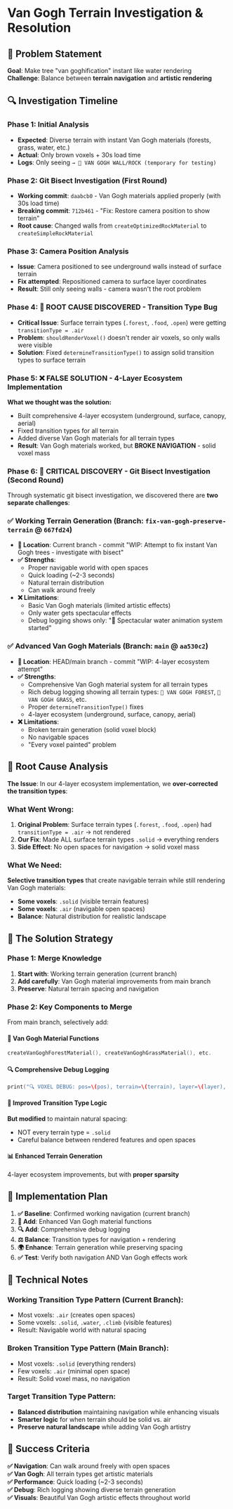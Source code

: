 # Van Gogh Terrain Investigation & Resolution

## 🎯 Problem Statement

**Goal**: Make tree "van goghification" instant like water rendering  
**Challenge**: Balance between **terrain navigation** and **artistic rendering**

## 🔍 Investigation Timeline

### Phase 1: Initial Analysis
- **Expected**: Diverse terrain with instant Van Gogh materials (forests, grass, water, etc.)
- **Actual**: Only brown voxels + 30s load time
- **Logs**: Only seeing `→ 🎨 VAN GOGH WALL/ROCK (temporary for testing)`

### Phase 2: Git Bisect Investigation (First Round)
- **Working commit**: `daabcb0` - Van Gogh materials applied properly (with 30s load time)
- **Breaking commit**: `712b461` - "Fix: Restore camera position to show terrain"
- **Root cause**: Changed walls from `createOptimizedRockMaterial` to `createSimpleRockMaterial`

### Phase 3: Camera Position Analysis
- **Issue**: Camera positioned to see underground walls instead of surface terrain
- **Fix attempted**: Repositioned camera to surface layer coordinates  
- **Result**: Still only seeing walls - camera wasn't the root problem

### Phase 4: **🎯 ROOT CAUSE DISCOVERED** - Transition Type Bug
- **Critical Issue**: Surface terrain types (`.forest`, `.food`, `.open`) were getting `transitionType = .air`
- **Problem**: `shouldRenderVoxel()` doesn't render air voxels, so only walls were visible
- **Solution**: Fixed `determineTransitionType()` to assign solid transition types to surface terrain

### Phase 5: **❌ FALSE SOLUTION** - 4-Layer Ecosystem Implementation
**What we thought was the solution:**
- Built comprehensive 4-layer ecosystem (underground, surface, canopy, aerial)
- Fixed transition types for all terrain
- Added diverse Van Gogh materials for all terrain types
- **Result**: Van Gogh materials worked, but **BROKE NAVIGATION** - solid voxel mass

### Phase 6: **🎯 CRITICAL DISCOVERY** - Git Bisect Investigation (Second Round)

Through systematic git bisect investigation, we discovered there are **two separate challenges**:

### ✅ **Working Terrain Generation** (Branch: `fix-van-gogh-preserve-terrain` @ `667fd24`)
- **📍 Location**: Current branch - commit "WIP: Attempt to fix instant Van Gogh trees - investigate with bisect"
- **✅ Strengths**: 
  - Proper navigable world with open spaces
  - Quick loading (~2-3 seconds)
  - Natural terrain distribution
  - Can walk around freely
- **❌ Limitations**: 
  - Basic Van Gogh materials (limited artistic effects)
  - Only water gets spectacular effects
  - Debug logging shows only: "🌊 Spectacular water animation system started"

### ✅ **Advanced Van Gogh Materials** (Branch: `main` @ `aa530c2`)  
- **📍 Location**: HEAD/main branch - commit "WIP: 4-layer ecosystem attempt"
- **✅ Strengths**:
  - Comprehensive Van Gogh material system for all terrain types
  - Rich debug logging showing all terrain types: `🌳 VAN GOGH FOREST`, `🌱 VAN GOGH GRASS`, etc.
  - Proper `determineTransitionType()` fixes
  - 4-layer ecosystem (underground, surface, canopy, aerial)
- **❌ Limitations**:
  - Broken terrain generation (solid voxel block)
  - No navigable spaces
  - "Every voxel painted" problem

## 🧠 **Root Cause Analysis**

**The Issue**: In our 4-layer ecosystem implementation, we **over-corrected the transition types**:

### What Went Wrong:
1. **Original Problem**: Surface terrain types (`.forest`, `.food`, `.open`) had `transitionType = .air` → not rendered
2. **Our Fix**: Made ALL surface terrain types `.solid` → everything renders 
3. **Side Effect**: No open spaces for navigation → solid voxel mass

### What We Need:
**Selective transition types** that create navigable terrain while still rendering Van Gogh materials:
- **Some voxels**: `.solid` (visible terrain features)  
- **Some voxels**: `.air` (navigable open spaces)
- **Balance**: Natural distribution for realistic landscape

## 🎯 **The Solution Strategy**

### Phase 1: Merge Knowledge 
1. **Start with**: Working terrain generation (current branch)
2. **Add carefully**: Van Gogh material improvements from main branch
3. **Preserve**: Natural terrain spacing and navigation

### Phase 2: Key Components to Merge
From main branch, selectively add:

#### 🎨 **Van Gogh Material Functions**
```swift
createVanGoghForestMaterial(), createVanGoghGrassMaterial(), etc.
```

#### 🔍 **Comprehensive Debug Logging**  
```swift
print("🔍 VOXEL DEBUG: pos=\(pos), terrain=\(terrain), layer=\(layer), biome=\(biome)")
```

#### 🔧 **Improved Transition Type Logic**
**But modified** to maintain natural spacing:
- NOT every terrain type = `.solid`
- Careful balance between rendered features and open spaces

#### 📊 **Enhanced Terrain Generation** 
4-layer ecosystem improvements, but with **proper sparsity**

## 🚀 **Implementation Plan**

1. **✅ Baseline**: Confirmed working navigation (current branch)
2. **🎨 Add**: Enhanced Van Gogh material functions  
3. **🔍 Add**: Comprehensive debug logging
4. **⚖️ Balance**: Transition types for navigation + rendering
5. **🌍 Enhance**: Terrain generation while preserving spacing
6. **✅ Test**: Verify both navigation AND Van Gogh effects work

## 📝 **Technical Notes**

### Working Transition Type Pattern (Current Branch):
- Most voxels: `.air` (creates open spaces)
- Some voxels: `.solid`, `.water`, `.climb` (visible features)
- Result: Navigable world with natural spacing

### Broken Transition Type Pattern (Main Branch):  
- Most voxels: `.solid` (everything renders)
- Few voxels: `.air` (minimal open space)
- Result: Solid voxel mass, no navigation

### Target Transition Type Pattern:
- **Balanced distribution** maintaining navigation while enhancing visuals
- **Smarter logic** for when terrain should be solid vs. air
- **Preserve natural landscape** while adding Van Gogh artistry

## 🎯 **Success Criteria**

**✅ Navigation**: Can walk around freely with open spaces  
**✅ Van Gogh**: All terrain types get artistic materials  
**✅ Performance**: Quick loading (~2-3 seconds)  
**✅ Debug**: Rich logging showing diverse terrain generation  
**✅ Visuals**: Beautiful Van Gogh artistic effects throughout world